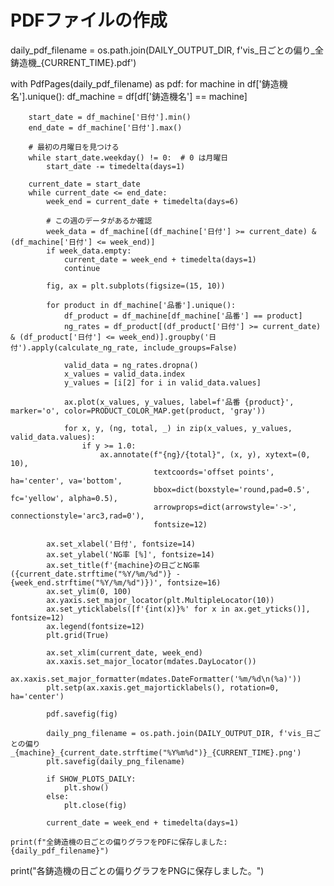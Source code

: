 # PDFファイルの作成
daily_pdf_filename = os.path.join(DAILY_OUTPUT_DIR, f'vis_日ごとの偏り_全鋳造機_{CURRENT_TIME}.pdf')

with PdfPages(daily_pdf_filename) as pdf:
    for machine in df['鋳造機名'].unique():
        df_machine = df[df['鋳造機名'] == machine]
        
        start_date = df_machine['日付'].min()
        end_date = df_machine['日付'].max()
        
        # 最初の月曜日を見つける
        while start_date.weekday() != 0:  # 0 は月曜日
            start_date -= timedelta(days=1)
        
        current_date = start_date
        while current_date <= end_date:
            week_end = current_date + timedelta(days=6)
            
            # この週のデータがあるか確認
            week_data = df_machine[(df_machine['日付'] >= current_date) & (df_machine['日付'] <= week_end)]
            if week_data.empty:
                current_date = week_end + timedelta(days=1)
                continue
            
            fig, ax = plt.subplots(figsize=(15, 10))
            
            for product in df_machine['品番'].unique():
                df_product = df_machine[df_machine['品番'] == product]
                ng_rates = df_product[(df_product['日付'] >= current_date) & (df_product['日付'] <= week_end)].groupby('日付').apply(calculate_ng_rate, include_groups=False)
                
                valid_data = ng_rates.dropna()
                x_values = valid_data.index
                y_values = [i[2] for i in valid_data.values]
                
                ax.plot(x_values, y_values, label=f'品番 {product}', marker='o', color=PRODUCT_COLOR_MAP.get(product, 'gray'))
                
                for x, y, (ng, total, _) in zip(x_values, y_values, valid_data.values):
                    if y >= 1.0:
                        ax.annotate(f"{ng}/{total}", (x, y), xytext=(0, 10), 
                                    textcoords='offset points', ha='center', va='bottom',
                                    bbox=dict(boxstyle='round,pad=0.5', fc='yellow', alpha=0.5),
                                    arrowprops=dict(arrowstyle='->', connectionstyle='arc3,rad=0'),
                                    fontsize=12)
            
            ax.set_xlabel('日付', fontsize=14)
            ax.set_ylabel('NG率 [%]', fontsize=14)
            ax.set_title(f'{machine}の日ごとNG率 ({current_date.strftime("%Y/%m/%d")} - {week_end.strftime("%Y/%m/%d")})', fontsize=16)
            ax.set_ylim(0, 100)
            ax.yaxis.set_major_locator(plt.MultipleLocator(10))
            ax.set_yticklabels([f'{int(x)}%' for x in ax.get_yticks()], fontsize=12)
            ax.legend(fontsize=12)
            plt.grid(True)
            
            ax.set_xlim(current_date, week_end)
            ax.xaxis.set_major_locator(mdates.DayLocator())
            ax.xaxis.set_major_formatter(mdates.DateFormatter('%m/%d\n(%a)'))
            plt.setp(ax.xaxis.get_majorticklabels(), rotation=0, ha='center')
            
            pdf.savefig(fig)
            
            daily_png_filename = os.path.join(DAILY_OUTPUT_DIR, f'vis_日ごとの偏り_{machine}_{current_date.strftime("%Y%m%d")}_{CURRENT_TIME}.png')
            plt.savefig(daily_png_filename)
            
            if SHOW_PLOTS_DAILY:
                plt.show()
            else:
                plt.close(fig)
            
            current_date = week_end + timedelta(days=1)
    
    print(f"全鋳造機の日ごとの偏りグラフをPDFに保存しました: {daily_pdf_filename}")

print("各鋳造機の日ごとの偏りグラフをPNGに保存しました。")
